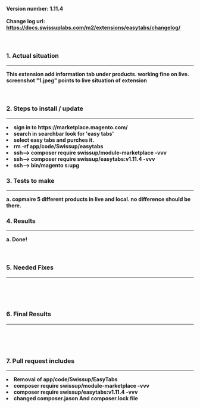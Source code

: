 <strong>Version number:<strong>  1.11.4	 						<br />										
<strong>Change log url:</strong> https://docs.swissuplabs.com/m2/extensions/easytabs/changelog/						<br /><br /><br />

	
<h3>1. Actual situation </h3> <hr>									
This extension add information tab under products. working fine on live. screenshot "1.jpeg" points to live situation of extension	<br /><br /><br />																						


<h3>2. Steps to install / update</h3><hr>
<li>sign in to https://marketplace.magento.com/</li>
<li>search in searchbar look for 'easy tabs'</li>
<li>select easy tabs and purches it.</li>
<li>rm -rf app/code/Swissup/easytabs</li>
<li>ssh--> composer require swissup/module-marketplace -vvv</li>
<li>ssh--> composer require swissup/easytabs:v1.11.4 -vvv</li>
<li>ssh--> bin/magento s:upg</li>

<h3>3. Tests to make</h3><hr>
	a. copmaire 5 different products in live and local. no difference should be there.

<h3>4. Results</h3><hr>
	a. Done! 
	<br /><br /><br />

<h3>5. Needed Fixes</h3> <hr>
	<br /><br /><br />

<h3>6. Final Results </h3> <hr>
	<br /><br /><br />



<h3>7. Pull request includes</h3> <hr>
<li>Removal of app/code/Swissup/EasyTabs</li>
<li>composer require swissup/module-marketplace -vvv</li>
<li>composer require swissup/easytabs:v1.11.4 -vvv</li>
<li>changed composer.jason And composer.lock file</li>
